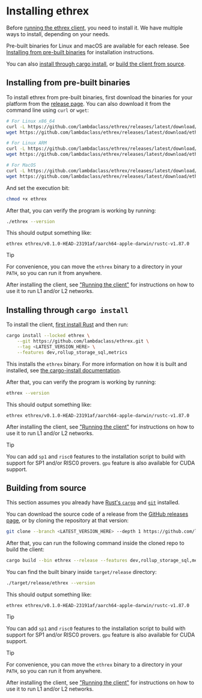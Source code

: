 # Installing ethrex

Before [running the ethrex client](./running.md), you need to install it.
We have multiple ways to install, depending on your needs.

Pre-built binaries for Linux and macOS are available for each release.
See [Installing from pre-built binaries](#installing-from-pre-built-binaries) for installation instructions.

You can also [install through cargo install](#installing-through-cargo-install), or [build the client from source](#building-from-source).

## Installing from pre-built binaries

To install ethrex from pre-built binaries, first download the binaries for your platform from the [release page](https://github.com/lambdaclass/ethrex/releases).
You can also download it from the command line using `curl` or `wget`:

```sh
# For Linux x86_64
curl -L https://github.com/lambdaclass/ethrex/releases/latest/download/ethrex-linux_x86_64 -o ethrex
wget https://github.com/lambdaclass/ethrex/releases/latest/download/ethrex-linux_x86_64 -O ethrex

# For Linux ARM
curl -L https://github.com/lambdaclass/ethrex/releases/latest/download/ethrex-linux_aarch64 -o ethrex
wget https://github.com/lambdaclass/ethrex/releases/latest/download/ethrex-linux_aarch64 -O ethrex

# For MacOS
curl -L https://github.com/lambdaclass/ethrex/releases/latest/download/ethrex-macos_aarch64 -o ethrex
wget https://github.com/lambdaclass/ethrex/releases/latest/download/ethrex-macos_aarch64 -O ethrex
```

And set the execution bit:

```sh
chmod +x ethrex
```

After that, you can verify the program is working by running:

```sh
./ethrex --version
```

This should output something like:

```text
ethrex ethrex/v0.1.0-HEAD-23191af/aarch64-apple-darwin/rustc-v1.87.0
```

> [!TIP]
> For convenience, you can move the `ethrex` binary to a directory in your `PATH`, so you can run it from anywhere.

After installing the client, see ["Running the client"](./running.md) for instructions on how to use it to run L1 and/or L2 networks.

## Installing through `cargo install`

To install the client, [first install Rust](https://www.rust-lang.org/tools/install) and then run:

```sh
cargo install --locked ethrex \
    --git https://github.com/lambdaclass/ethrex.git \
    --tag <LATEST_VERSION_HERE> \
    --features dev,rollup_storage_sql,metrics
```

This installs the `ethrex` binary.
For more information on how it is built and installed, see [the cargo-install documentation](https://doc.rust-lang.org/cargo/commands/cargo-install.html).

After that, you can verify the program is working by running:

```sh
ethrex --version
```

This should output something like:

```text
ethrex ethrex/v0.1.0-HEAD-23191af/aarch64-apple-darwin/rustc-v1.87.0
```

After installing the client, see ["Running the client"](./running.md) for instructions on how to use it to run L1 and/or L2 networks.

> [!TIP]
> You can add `sp1` and `risc0` features to the installation script to build with support for SP1
> and/or RISC0 provers. `gpu` feature is also available for CUDA support.

## Building from source

This section assumes you already have [Rust's `cargo`](https://www.rust-lang.org/tools/install) and [`git`](https://git-scm.com/book/en/v2/Getting-Started-Installing-Git) installed.

You can download the source code of a release from the [GitHub releases page](https://github.com/lambdaclass/ethrex/releases), or by cloning the repository at that version:

```sh
git clone --branch <LATEST_VERSION_HERE> --depth 1 https://github.com/lambdaclass/ethrex.git
```

After that, you can run the following command inside the cloned repo to build the client:

```sh
cargo build --bin ethrex --release --features dev,rollup_storage_sql,metrics
```

You can find the built binary inside `target/release` directory:

```sh
./target/release/ethrex --version
```

This should output something like:

```text
ethrex ethrex/v0.1.0-HEAD-23191af/aarch64-apple-darwin/rustc-v1.87.0
```

> [!TIP]
> You can add `sp1` and `risc0` features to the installation script to build with support for SP1
> and/or RISC0 provers. `gpu` feature is also available for CUDA support.

> [!TIP]
> For convenience, you can move the `ethrex` binary to a directory in your `PATH`, so you can run it from anywhere.

After installing the client, see ["Running the client"](./running.md) for instructions on how to use it to run L1 and/or L2 networks.
